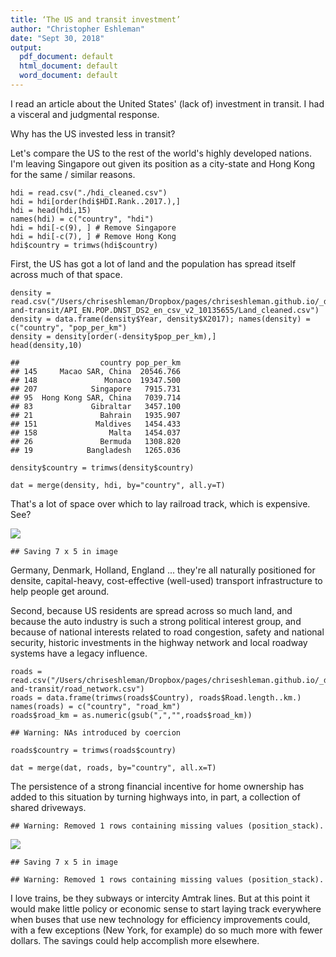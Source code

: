 ```yaml
---
title: ‘The US and transit investment’
author: "Christopher Eshleman"
date: "Sept 30, 2018"
output:
  pdf_document: default
  html_document: default
  word_document: default
---
```


I read an article about the United States' (lack of) investment in
transit. I had a visceral and judgmental response.

Why has the US invested less in transit?

Let's compare the US to the rest of the world's highly developed
nations. I'm leaving Singapore out given its position as a city-state
and Hong Kong for the same / similar reasons.

    hdi = read.csv("./hdi_cleaned.csv") 
    hdi = hdi[order(hdi$HDI.Rank..2017.),] 
    hdi = head(hdi,15)
    names(hdi) = c("country", "hdi") 
    hdi = hdi[-c(9), ] # Remove Singapore 
    hdi = hdi[-c(7), ] # Remove Hong Kong 
    hdi$country = trimws(hdi$country) 

First, the US has got a lot of land and the population has spread itself
across much of that space.

    density = read.csv("/Users/chriseshleman/Dropbox/pages/chriseshleman.github.io/_drafts/US-and-transit/API_EN.POP.DNST_DS2_en_csv_v2_10135655/Land_cleaned.csv") 
    density = data.frame(density$Year, density$X2017); names(density) = c("country", "pop_per_km") 
    density = density[order(-density$pop_per_km),] 
    head(density,10)

    ##                  country pop_per_km
    ## 145     Macao SAR, China  20546.766
    ## 148               Monaco  19347.500
    ## 207            Singapore   7915.731
    ## 95  Hong Kong SAR, China   7039.714
    ## 83             Gibraltar   3457.100
    ## 21               Bahrain   1935.907
    ## 151             Maldives   1454.433
    ## 158                Malta   1454.037
    ## 26               Bermuda   1308.820
    ## 19            Bangladesh   1265.036

    density$country = trimws(density$country) 

    dat = merge(density, hdi, by="country", all.y=T) 

That's a lot of space over which to lay railroad track, which is
expensive. See?

![](Hello-World-17_files/figure-markdown_strict/unnamed-chunk-3-1.png)

    ## Saving 7 x 5 in image

Germany, Denmark, Holland, England ... they're all naturally positioned
for densite, capital-heavy, cost-effective (well-used) transport
infrastructure to help people get around.

Second, because US residents are spread across so much land, and because
the auto industry is such a strong political interest group, and because
of national interests related to road congestion, safety and national
security, historic investments in the highway network and local roadway
systems have a legacy influence.

    roads = read.csv("/Users/chriseshleman/Dropbox/pages/chriseshleman.github.io/_drafts/US-and-transit/road_network.csv") 
    roads = data.frame(trimws(roads$Country), roads$Road.length..km.)
    names(roads) = c("country", "road_km") 
    roads$road_km = as.numeric(gsub(",","",roads$road_km)) 

    ## Warning: NAs introduced by coercion

    roads$country = trimws(roads$country) 

    dat = merge(dat, roads, by="country", all.x=T) 

The persistence of a strong financial incentive for home ownership has
added to this situation by turning highways into, in part, a collection
of shared driveways.

    ## Warning: Removed 1 rows containing missing values (position_stack).

![](Hello-World-17_files/figure-markdown_strict/unnamed-chunk-5-1.png)

    ## Saving 7 x 5 in image

    ## Warning: Removed 1 rows containing missing values (position_stack).

I love trains, be they subways or intercity Amtrak lines. But at this
point it would make little policy or economic sense to start laying
track everywhere when buses that use new technology for efficiency
improvements could, with a few exceptions (New York, for example) do so
much more with fewer dollars. The savings could help accomplish more
elsewhere.
